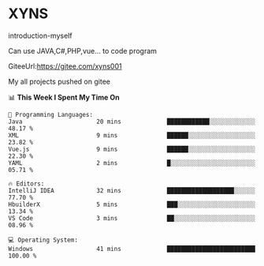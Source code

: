 # XYNS
introduction-myself

Can use JAVA,C#,PHP,vue... to code program

GiteeUrl:https://gitee.com/xyns001

My all projects pushed on gitee

<!--START_SECTION:waka-->
📊 **This Week I Spent My Time On** 

```text
💬 Programming Languages: 
Java                     20 mins             ████████████░░░░░░░░░░░░░   48.17 % 
XML                      9 mins              ██████░░░░░░░░░░░░░░░░░░░   23.82 % 
Vue.js                   9 mins              ██████░░░░░░░░░░░░░░░░░░░   22.30 % 
YAML                     2 mins              █░░░░░░░░░░░░░░░░░░░░░░░░   05.71 % 

🔥 Editors: 
IntelliJ IDEA            32 mins             ███████████████████░░░░░░   77.70 % 
HbuilderX                5 mins              ███░░░░░░░░░░░░░░░░░░░░░░   13.34 % 
VS Code                  3 mins              ██░░░░░░░░░░░░░░░░░░░░░░░   08.96 % 

💻 Operating System: 
Windows                  41 mins             █████████████████████████   100.00 % 
```


<!--END_SECTION:waka-->
